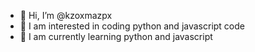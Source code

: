 - 👋 Hi, I’m @kzoxmazpx
- 👀 I am interested in coding python and javascript code 
- 🌱 I am currently learning python and javascript 

<!---
kzoxmazpx/kzoxmazpx is a ✨ special ✨ repository because its `README.md` (this file) appears on your GitHub profile.
You can click the Preview link to take a look at your changes.
--->
